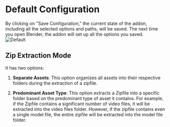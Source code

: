 # Default Configuration

By clicking on "Save Configuration," the current state of the addon, including all the selected options and paths, will be saved. The next time you open Blender, the addon will set up all the options you saved.<br>
![Default](https://github.com/Gauravpatil-8/Real-Time-Asset-Organiser/blob/main/Resource/configuredefaults.png)
## Zip Extraction Mode

It has two options:

1. **Separate Assets**: This option organizes all assets into their respective folders during the extraction of a zipfile.

2. **Predominant Asset Type**: This option extracts a Zipfile into a specific folder based on the predominant type of asset it contains. For example, if the Zipfile contains a significant number of video files, it will be extracted into the video files folder. However, if the zipfile contains even a single model file, the entire zipfile will be extracted into the model file folder.

